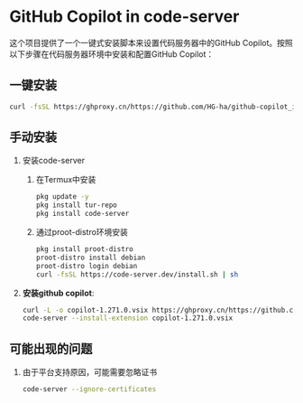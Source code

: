 # GitHub Copilot in code-server

这个项目提供了一个一键式安装脚本来设置代码服务器中的GitHub Copilot。按照以下步骤在代码服务器环境中安装和配置GitHub
Copilot：

## 一键安装
```bash
curl -fsSL https://ghproxy.cn/https://github.com/HG-ha/github-copilot_in_code-server/blob/main/setup_github_copilot.sh | sh
```

##  手动安装

1. 安装code-server
   1. 在Termux中安装
      ```bash
      pkg update -y
      pkg install tur-repo
      pkg install code-server
      ```
   2. 通过proot-distro环境安装
      ```bash
      pkg install proot-distro
      proot-distro install debian
      proot-distro login debian
      curl -fsSL https://code-server.dev/install.sh | sh
      ```

2. **安装github copilot**:
   ```bash
   curl -L -o copilot-1.271.0.vsix https://ghproxy.cn/https://github.com/HG-ha/github-copilot_in_code-server/raw/main/copilot-1.271.0.vsix
   code-server --install-extension copilot-1.271.0.vsix
   ```

## 可能出现的问题
1. 由于平台支持原因，可能需要忽略证书
   ```bash
   code-server --ignore-certificates
   ```
